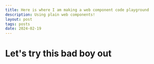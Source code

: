 ```yaml
---
title: Here is where I am making a web component code playground
description: Using plain web components!
layout: post
tags: posts
date: 2024-02-19
---
```


# Let's try this bad boy out

<style>
play-ground {
    margin-left: calc(50% - 50vw);
    margin-right: calc(50% + 50vw);
}
</style>

<play-ground value="<h1>Hello, World!</h1> <p>Seems to work fine!</p> <style> p { color: red; } </style>"></play-ground>

<script src="../../../../js/play-ground.js" type="module"></script>
